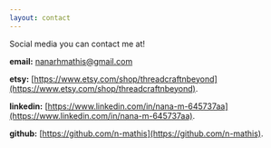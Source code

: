 ```yaml
---
layout: contact
---
```

Social media you can contact me at!

**email:** <nanarhmathis@gmail.com>

**etsy:** [https://www.etsy.com/shop/threadcraftnbeyond](https://www.etsy.com/shop/threadcraftnbeyond).

**linkedin:** [https://www.linkedin.com/in/nana-m-645737aa](https://www.linkedin.com/in/nana-m-645737aa).

**github:** [https://github.com/n-mathis](https://github.com/n-mathis).
